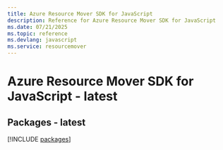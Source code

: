 ```yaml
---
title: Azure Resource Mover SDK for JavaScript
description: Reference for Azure Resource Mover SDK for JavaScript
ms.date: 07/21/2025
ms.topic: reference
ms.devlang: javascript
ms.service: resourcemover
---
```

# Azure Resource Mover SDK for JavaScript - latest
## Packages - latest
[!INCLUDE [packages](resource-mover-index.md)]